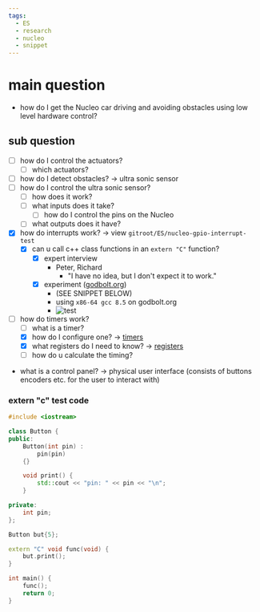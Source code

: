 ```yaml
---
tags: 
  - ES 
  - research
  - nucleo
  - snippet
---
```


# main question

- how do I get the Nucleo car driving and avoiding obstacles using low level hardware control?

## sub question

- [ ] how do I control the actuators?
	- [ ] which actuators?
- [ ] how do I detect obstacles? -> ultra sonic sensor
- [ ] how do I control the ultra sonic sensor?
	- [ ] how does it work?
	- [ ] what inputs does it take?
		- [ ] how do I control the pins on the Nucleo
	- [ ] what outputs does it have?
- [x] how do interrupts work? -> view `gitroot/ES/nucleo-gpio-interrupt-test`
	- [x] can u call c++ class functions in an `extern "C"` function?
		- [x] expert interview
			- Peter, Richard
				- "I have no idea, but I don't expect it to work."
		- [x] experiment ([godbolt.org](https://godbolt.org/))
			-  (SEE SNIPPET BELOW)
			- using `x86-64 gcc 8.5` on godbolt.org
			- ![test](godbolt_test.png)
- [ ] how do timers work?
	- [ ] what is a timer?
	- [x] how do I configure one? -> [timers](<ES/nucleo-notes.md#example>)
	- [x] what registers do I need to know? -> [registers](<ES/nucleo-notes.md#registers>)
	- [ ] how do u calculate the timing?
- what is a control panel? -> physical user interface (consists of buttons encoders etc. for the user to interact with)

### extern "c" test code

```cpp
#include <iostream>

class Button {
public:
	Button(int pin) :
		pin(pin)
	{}

	void print() {
		std::cout << "pin: " << pin << "\n";
	}

private:
	int pin;
};

Button but{5};

extern "C" void func(void) {
	but.print();
}

int main() {
	func();
	return 0;
}
```